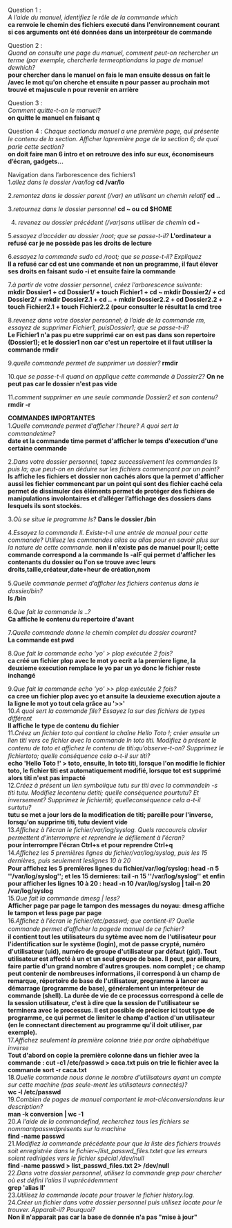 Question 1 :  
*A l’aide du manuel, identifiez le rôle de la commande which*  
**ca renvoie le chemin des fichiers executé dans l'environnement courant si ces arguments ont été données dans un interpréteur de commande**
  
Question 2 :  
*Quand on consulte une page du manuel, comment peut-on rechercher un terme (par exemple, chercherle termeoptiondans la page de manuel dewhich?*  
**pour chercher dans le manuel on fais le man ensuite dessus on fait le /avec le mot qu'on cherche et ensuite n pour passer au prochain mot trouvé et majuscule n pour revenir en arrière**  
  
Question 3 :  
*Comment quitte-t-on le manuel?*  
**on quitte le manuel en faisant q**  
  
Question 4 :
*Chaque sectiondu manuel a une première page, qui présente le contenu de la section. Aﬀicher lapremière page de la section 6; de quoi parle cette section?*  
**on doit faire man 6 intro et on retrouve des info sur eux, économiseurs d’écran, gadgets...**  
  
  
  
Navigation dans l’arborescence des fichiers1    
1.*allez dans le dossier /var/log*  **cd /var/lo**  
  
2.*remontez dans le dossier parent (/var) en utilisant un chemin relatif* **cd ..**  
  
3.*retournez dans le dossier personnel*   **cd ~ ou cd $HOME**  
  
4. *revenez au dossier précédent (/var)sans utiliser de chemin*  **cd -**  
  
5.*essayez d’accéder au dossier /root; que se passe-t-il?*  **L'ordinateur a refusé car je ne possède pas les droits de lecture**  
  
6.*essayez la commande sudo cd /root; que se passe-t-il? Expliquez*  
**Il a refusé car cd est une commande et non un programme, il faut élever ses droits en faisant sudo -i et ensuite faire la commande**  
  
7.*à partir de votre dossier personnel, créez l’arborescence suivante:*  
**mkdir Dossier1 + cd Dossier1/ + touch Fichier1 + cd ~
mkdir Dossier2/ + cd Dossier2/ + mkdir Dossier2.1 + cd .. + mkdir Dossier2.2 + cd Dossier2.2 + touch Fichier2.1 + touch Fichier2.2 (pour consulter le résultat la cmd tree**  
  
8.*revenez dans votre dossier personnel; à l’aide de la commande rm, essayez de supprimer Fichier1, puisDossier1; que se passe-t-il?*  
**Le Fichier1 n'a pas pu etre supprimé car on est pas dans son repertoire (Dossier1); et le dossier1 non car c'est un repertoire et il faut utiliser la commande rmdir**  
  
9.*quelle commande permet de supprimer un dossier?*    **rmdir**  
  
10.*que se passe-t-il quand on applique cette commande à Dossier2?*    **On ne peut pas car le dossier n'est pas vide**  
  
11.*comment supprimer en une seule commande Dossier2 et son contenu?*   **rmdir -r**  
  
  
  
**COMMANDES IMPORTANTES**  
1.*Quelle commande permet d’aﬀicher l’heure? A quoi sert la commandetime?*  
**date et la commande time permet d'afficher le temps d'execution d'une certaine commande**  
  
2.*Dans votre dossier personnel, tapez successivement les commandes ls puis la; que peut-on en déduire sur les fichiers commençant par un point?*  
**ls affiche les fichiers et dossier non cachés alors que la permet d'afficher aussi les fichier commencant par un point qui sont des fichier caché cela permet de dissimuler des éléments permet de protéger des fichiers de manipulations involontaires et d’alléger l’affichage des dossiers dans lesquels ils sont stockés.**  
  
3.*Où se situe le programme ls?*
**Dans le dossier /bin**  
  
4.*Essayez la commande ll. Existe-t-il une entrée de manuel pour cette commande? Utilisez les commandes alias ou alias pour en savoir plus sur la nature de cette commande.*
**non il n'existe pas de manuel pour ll; cette commande correspond a la commande ls -alF qui permet d'afficher les contenants du dossier ou l'on se trouve avec leurs droits,taille,créateur,date+heur de création,nom**    
  
5.*Quelle commande permet d’aﬀicher les fichiers contenus dans le dossier/bin?*  
**ls /bin**  
  
6.*Que fait la commande ls ..?*  
**Ca affiche le contenu du repertoire d'avant**  
  
7.*Quelle commande donne le chemin complet du dossier courant?*  
**La commande est pwd**  

8.*Que fait la commande echo 'yo' > plop exécutée 2 fois?*  
**ca créé un fichier plop avec le mot yo ecrit a la premiere ligne, la deuxieme execution remplace le yo par un yo donc le fichier reste inchangé**  

9.*Que fait la commande echo 'yo' >> plop exécutée 2 fois?*  
**ca cree un fichier plop avec yo et ansuite la deuxieme execution ajoute a la ligne le mot yo tout cela grâce au '>>'**  
10.*A quoi sert la commande file? Essayez la sur des fichiers de types différent*  
**Il affiche le type de contenu du fichier**  
11.*Créez un fichier toto qui contient la chaîne Hello Toto !; créer ensuite un lien titi vers ce fichier avec la commande ln toto titi. Modifiez à présent le contenu de toto et aﬀichez le contenu de titi:qu’observe-t-on? Supprimez le fichiertoto; quelle conséquence cela a-t-il sur titi?*  
**echo 'Hello Toto !' > toto, ensuite, ln toto titi, lorsque l'on modifie le fichier toto, le fichier titi est automatiquement modifié, lorsque tot est supprimé alors titi n'est pas impacté**  
12.*Créez à présent un lien symbolique tutu sur titi avec la commandeln -s titi tutu. Modifiez lecontenu detiti; quelle conséquence pourtutu? Et inversement? Supprimez le fichiertiti; quelleconséquence cela a-t-il surtutu?*  
**tutu se met a jour lors de la modification de titi; pareille pour l'inverse, lorsqu'on supprime titi, tutu devient vide**  
13.*Aﬀichez à l’écran le fichier/var/log/syslog. Quels raccourcis clavier permettent d’interrompre et reprendre le défilement à l’écran?*  
**pour interrompre l'écran Ctrl+s et pour reprendre Ctrl+q**  
14.*Aﬀichez les 5 premières lignes du fichier/var/log/syslog, puis les 15 dernières, puis seulement leslignes 10 à 20*  
**Pour aﬀichez les 5 premières lignes du fichier/var/log/syslog: head -n 5  ''/var/log/syslog''; et les 15 dernieres: tail -n 15 ''/var/log/syslog'' et enfin pour afficher les lignes 10 à 20 : head -n 10 /var/log/syslog | tail-n 20 /var/log/syslog**  
15.*Que fait la commande dmesg | less?*  
**Afficher page par page le tampon des messages du noyau: dmesg affiche le tampon et less page par page**  
16.*Aﬀichez à l’écran le fichier/etc/passwd; que contient-il? Quelle commande permet d’aﬀicher la pagede manuel de ce fichier?*  
**il contient tout les utilisateurs du sytème avec 
    nom de l'utilisateur pour l'identification sur le système (login),
    mot de passe crypté,
    numéro d'utilisateur (uid),
    numéro de groupe d'utilisateur par défaut (gid). Tout utilisateur est affecté à un et un seul groupe de base. Il peut, par ailleurs, faire partie d'un grand nombre d'autres groupes.
    nom complet ; ce champ peut contenir de nombreuses informations, il correspond à un champ de remarque,
    répertoire de base de l'utilisateur,
    programme à lancer au démarrage (programme de base), généralement un interpréteur de commande (shell). La durée de vie de ce processus correspond à celle de la session utilisateur, c'est à dire que la session de l'utilisateur se terminera avec le processus. Il est possible de préciser ici tout type de programme, ce qui permet de limiter le champ d'action d'un utilisateur (en le connectant directement au programme qu'il doit utiliser, par exemple).**  
17.*Aﬀichez seulement la première colonne triée par ordre alphabétique inverse*   
**Tout d'abord on copie la première colonne dans un fichier avec la commande : cut -c1 /etc/passwd > caca.txt puis on trie le fichier avec la commande sort -r caca.txt**  
18.*Quelle commande nous donne le nombre d’utilisateurs ayant un compte sur cette machine (pas seule-ment les utilisateurs connectés)?*  
**wc -l /etc/passwd**  
19.*Combien de pages de manuel comportent le mot-cléconversiondans leur description?*  
**man -k conversion | wc -1**  
20.*A l’aide de la commandefind, recherchez tous les fichiers se nommantpasswdprésents sur la machine*  
**find -name passwd**  
21.*Modifiez la commande précédente pour que la liste des fichiers trouvés soit enregistrée dans le fichier~/list_passwd_files.txtet que les erreurs soient redirigées vers le fichier spécial /dev/null*  
**find -name passwd > list_passwd_files.txt 2> /dev/null**  
22.*Dans votre dossier personnel, utilisez la commande grep pour chercher où est défini l’alias ll vuprécédemment*  
**grep 'alias ll'**  
23.*Utilisez la commande locate pour trouver le fichier history.log.*  
24.*Créer un fichier dans votre dossier personnel puis utilisez locate pour le trouver. Apparaît-il? Pourquoi?*  
**Non il n'apparait pas car la base de donnée n'a pas "mise à jour"**   










